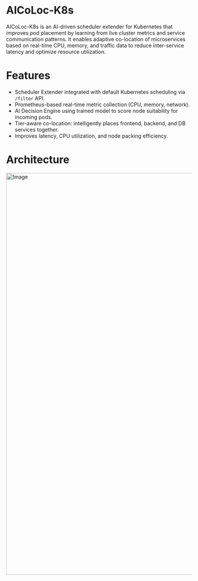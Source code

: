 # AICoLoc-K8s

AICoLoc-K8s is an AI-driven scheduler extender for Kubernetes that improves pod placement by learning from live cluster metrics and service communication patterns. It enables adaptive co-location of microservices based on real-time CPU, memory, and traffic data to reduce inter-service latency and optimize resource utilization.

# Features

- Scheduler Extender integrated with default Kubernetes scheduling via `/filter` API.
- Prometheus-based real-time metric collection (CPU, memory, network).
- AI Decision Engine using trained model to score node suitability for incoming pods.
- Tier-aware co-location: intelligently places frontend, backend, and DB services together.
- Improves latency, CPU utilization, and node packing efficiency.

# Architecture

<img width="1089" alt="Image" src="https://github.com/user-attachments/assets/8c3e8c13-bdfb-4be1-84c3-38cb0fe46700" />
